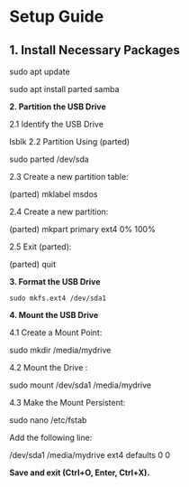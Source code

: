 # Setup Guide

## 1. Install Necessary Packages

  sudo apt update

  sudo apt install parted samba

**2. Partition the USB Drive**

2.1 Identify the USB Drive

  lsblk
2.2 Partition Using (parted)

   sudo parted /dev/sda
   
2.3 Create a new partition table:

(parted) mklabel msdos

2.4 Create a new partition:

(parted) mkpart primary ext4 0% 100%

2.5 Exit (parted):

(parted) quit

**3. Format the USB Drive**

    sudo mkfs.ext4 /dev/sda1

**4. Mount the USB Drive**

4.1 Create a Mount Point:

  sudo mkdir /media/mydrive

4.2 Mount the Drive :

  sudo mount /dev/sda1 /media/mydrive

4.3 Make the Mount Persistent:

  sudo nano /etc/fstab
  
  Add the following line:  
    
  /dev/sda1 /media/mydrive ext4 defaults 0 0
  
**Save and exit (Ctrl+O, Enter, Ctrl+X).**

